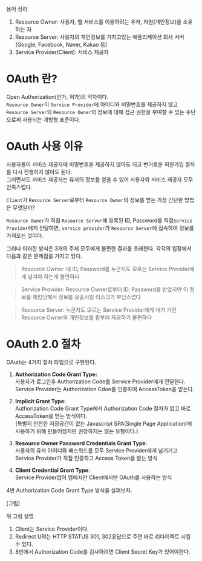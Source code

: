 용어 정리

1. Resource Owner: 사용자, 웹 서비스를 이용하려는 유저, 자원(개인정보)을 소유하는 자
2. Resource Server: 사용자의 개인정보를 가지고있는 애플리케이션 회사 서버(Google, Facebook, Naver, Kakao 등)
3. Service Provider(Client): 서비스 제공자

# OAuth 란?

Open Authorization(인가, 허가)의 약자이다. </br>
`Resource Owner`이 `Service Provider`에 아이디와 비밀번호를 제공하지 않고 `Resource Server`의 `Resource Owner`의 정보에 대해 접근 권한을 부여할 수 있는 수단으로써 사용되는 개방형 표준이다.

# OAuth 사용 이유

사용자들이 서비스 제공자에 비밀번호을 제공하지 않아도 되고 번거로운 회원가입 절차를 다시 진행하지 않아도 된다. </br>
그러면서도 서비스 제공자는 유저의 정보를 얻을 수 있어 사용자와 서비스 제공자 모두 만족스럽다.

`Client`가 `Resource Server`로부터 `Resource Owner`의 정보를 받는 가장 간단한 방법은 무엇일까? </br> 

`Resource Owner`가 직접 `Resource Server`에 등록된 ID, Password를 직접`Service Provider`에게 전달하면, `service provider`가 `Resource Server`에 접속하여 정보를 가져오는 것이다.

그러나 이러한 방식은 3개의 주체 모두에게 불편한 결과를 초래한다. 각각의 입장에서 다음과 같은 문제점을 가지고 있다.

> Resource Owner: 내 ID, Password를 누군지도 모르는 Service Provider에게 넘겨야 하는게 불안하다

> Service Provider: Resource Owner로부터 ID, Password를 받았지만 이 정보를 해킹당해서 정보를 유출시킬 리스크가 부담스럽다

> Resource Server: 누군지도 모르는 Service Provider에게 내가 가진 Resource Owner의 개인정보를 함부러 제공하기 불편하다

# OAuth 2.0 절차

OAuth는 4가지 절차 타입으로 구현된다.

1. **Authorization Code Grant Type:** </br>
   사용자가 로그인후 Authorization Code를 Service Provider에게 전달한다. </br> 
   Service Provider는 Authorization Cdoe를 인증하여 AccessToken을 받는다.

2. **Implicit Grant Type:** </br>
   Authorization Code Grant Type에서 Authorization Code 절차가 없고 바로 AccessToken을 받는 방식이다.</br>
   (특별히 안전한 저장공간이 없는 Javascript SPA(Single Page Application)에 사용하기 위해 만들어졌지만 권장하지는 않는 유형이다.)

3. **Resource Owner Password Credentials Grant Type**: </br>
   사용자의 유저 아이디와 패스워드를 모두 Service Provider에게 넘기기고 Service Provider가 직접 인증하고 Access Token을 받는 방식

4. **Client Credential Grant Type**: </br>
   Service Provider없이 앱에서만 Client에서만 OAuth를 사용하는 방식


4번 Authorization Code Grant Type 방식을 살펴보자. </br> 

[그림]

위 그림 설명

1. Client는 Service Provider이다.
2. Redirect URI는 HTTP STATUS 301, 302응답으로 주면 바로 리다이렉트 시킬 수 있다.
3. 8번에서 Authorization Code를 검사하려면 Client Secret Key가 있어야한다.
